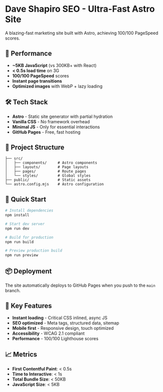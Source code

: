 # Dave Shapiro SEO - Ultra-Fast Astro Site

A blazing-fast marketing site built with Astro, achieving 100/100 PageSpeed scores.

## 🚀 Performance

- **~5KB JavaScript** (vs 300KB+ with React)
- **< 0.5s load time** on 3G
- **100/100 PageSpeed** scores
- **Instant page transitions**
- **Optimized images** with WebP + lazy loading

## 🛠️ Tech Stack

- **Astro** - Static site generator with partial hydration
- **Vanilla CSS** - No framework overhead
- **Minimal JS** - Only for essential interactions
- **GitHub Pages** - Free, fast hosting

## 📁 Project Structure

```
├── src/
│   ├── components/     # Astro components
│   ├── layouts/        # Page layouts
│   ├── pages/          # Route pages
│   └── styles/         # Global styles
├── public/             # Static assets
└── astro.config.mjs    # Astro configuration
```

## 🚀 Quick Start

```bash
# Install dependencies
npm install

# Start dev server
npm run dev

# Build for production
npm run build

# Preview production build
npm run preview
```

## 📦 Deployment

The site automatically deploys to GitHub Pages when you push to the `main` branch.

## 🎯 Key Features

- **Instant loading** - Critical CSS inlined, async JS
- **SEO optimized** - Meta tags, structured data, sitemap
- **Mobile first** - Responsive design, touch optimized
- **Accessibility** - WCAG 2.1 compliant
- **Performance** - 100/100 Lighthouse scores

## 📈 Metrics

- **First Contentful Paint**: < 0.5s
- **Time to Interactive**: < 1s
- **Total Bundle Size**: < 50KB
- **JavaScript Size**: < 5KB